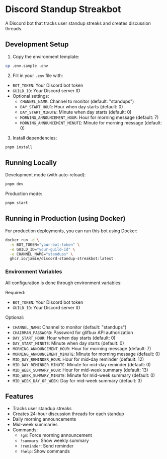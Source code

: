 # Discord Standup Streakbot

A Discord bot that tracks user standup streaks and creates discussion threads.

## Development Setup

1. Copy the environment template:

```bash
cp .env.sample .env
```

2. Fill in your `.env` file with:

- `BOT_TOKEN`: Your Discord bot token
- `GUILD_ID`: Your Discord server ID
- Optional settings:
  - `CHANNEL_NAME`: Channel to monitor (default: "standups")
  - `DAY_START_HOUR`: Hour when day starts (default: 0)
  - `DAY_START_MINUTE`: Minute when day starts (default: 0)
  - `MORNING_ANNOUNCEMENT_HOUR`: Hour for morning message (default: 7)
  - `MORNING_ANNOUNCEMENT_MINUTE`: Minute for morning message (default: 0)

3. Install dependencies:

```bash
pnpm install
```

## Running Locally

Development mode (with auto-reload):

```bash
pnpm dev
```

Production mode:

```bash
pnpm start
```

## Running in Production (using Docker)

For production deployments, you can run this bot using Docker:

```bash
docker run -d \
  -e BOT_TOKEN="your-bot-token" \
  -e GUILD_ID="your-guild-id" \
  -e CHANNEL_NAME="standups" \
  ghcr.io/jamie/discord-standup-streakbot:latest
```

### Environment Variables

All configuration is done through environment variables:

Required:

- `BOT_TOKEN`: Your Discord bot token
- `GUILD_ID`: Your Discord server ID

Optional:

- `CHANNEL_NAME`: Channel to monitor (default: "standups")
- `CHAIRMAN_PASSWORD`: Password for glifbux API authorization
- `DAY_START_HOUR`: Hour when day starts (default: 0)
- `DAY_START_MINUTE`: Minute when day starts (default: 0)
- `MORNING_ANNOUNCEMENT_HOUR`: Hour for morning message (default: 7)
- `MORNING_ANNOUNCEMENT_MINUTE`: Minute for morning message (default: 0)
- `MID_DAY_REMINDER_HOUR`: Hour for mid-day reminder (default: 12)
- `MID_DAY_REMINDER_MINUTE`: Minute for mid-day reminder (default: 0)
- `MID_WEEK_SUMMARY_HOUR`: Hour for mid-week summary (default: 13)
- `MID_WEEK_SUMMARY_MINUTE`: Minute for mid-week summary (default: 0)
- `MID_WEEK_DAY_OF_WEEK`: Day for mid-week summary (default: 3)

## Features

- Tracks user standup streaks
- Creates 24-hour discussion threads for each standup
- Daily morning announcements
- Mid-week summaries
- Commands:
  - `!gm`: Force morning announcement
  - `!summary`: Show weekly summary
  - `!reminder`: Send reminder
  - `!help`: Show commands
